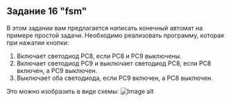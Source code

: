 ## Задание 16 "fsm"

В этом задании вам предлагается написать конечный автомат на примере простой задачи. Необходимо реализовать программу, которая при нажатии кнопки:
1. Включает светодиод PC8, если PC8 и PC9 выключены.
2. Включает светодиод PC9 и выключает светодиод PC8, если PC8 включен, а PC9 выключен.
3. Выключает оба светодиода, если PC9 включен, а PC8 выключен.

Это можно изобразить в виде схемы: 
![Image alt](https://github.com/edosedgar/stm32f0_ARM/raw/master/labs/16_fsm/gt1.png)
